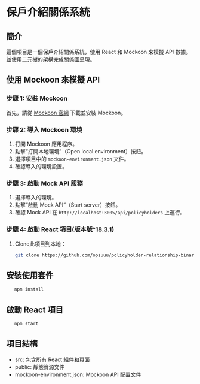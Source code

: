 # 保戶介紹關係系統

## 簡介
這個項目是一個保戶介紹關係系統，使用 React 和 Mockoon 來模擬 API 數據。         
並使用二元樹的架構完成關係圖呈現。

## 使用 Mockoon 來模擬 API

### 步驟 1: 安裝 Mockoon
首先，請從 [Mockoon 官網](https://mockoon.com/) 下載並安裝 Mockoon。

### 步驟 2: 導入 Mockoon 環境
1. 打開 Mockoon 應用程序。
2. 點擊“打開本地環境”（Open local environment）按鈕。
3. 選擇項目中的 `mockoon-environment.json` 文件。
4. 確認導入的環境設置。

### 步驟 3: 啟動 Mock API 服務
1. 選擇導入的環境。
2. 點擊“啟動 Mock API”（Start server）按鈕。
3. 確認 Mock API 在 `http://localhost:3005/api/policyholders` 上運行。

### 步驟 4: 啟動 React 項目(版本號^18.3.1)
1. Clone此項目到本地：
   ```bash
   git clone https://github.com/opsuuu/policyholder-relationship-binaryTree.git


## 安裝使用套件
```sh
   npm install
```

## 啟動 React 項目
```sh
   npm start
```

## 項目結構
- src: 包含所有 React 組件和頁面
- public: 靜態資源文件
- mockoon-environment.json: Mockoon API 配置文件
